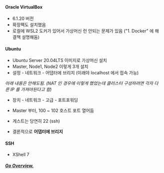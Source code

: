 #### Oracle VirtualBox
 - 6.1.20 버전
 - 확장팩도 설치했음
 - 로컬에 WSL2 도커가 있어서 가상머신 런 안되는 문제가 있음 ("1. Docker" 에 해결책 설명해둠)

#### Ubuntu
 - Ubuntu Server 20.04LTS 이미지로 가상머신 설치
 - Master, Node1, Node2 이렇게 3개 설치
 - 설정 - 네트워크 - 어댑터에 브리지 (이래야 localhost 에서 접속 가능)

*아래 내용은 안해도됨. (NAT 인 경우에 이렇게 했었는데 클러스터 구성하려면 각자 다른 IP 를 가져야된다고 함)*
 - 장치 - 네트워크 - 고급 - 포트포워딩
 - Master 부터, 100 ~ 102 호스트 포트 열어둠
 - 게스트는 당연히 22 (ssh)

 - 결론적으로 **어댑터에 브리지**

#### SSH
 - XShell 7

##### [Go Overview.](https://github.com/es5es5/TIL/tree/main/kubernetes/2021-05-03)
